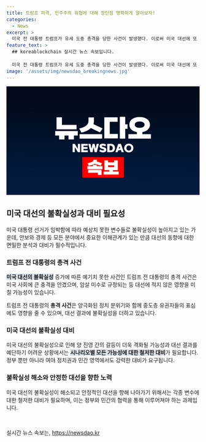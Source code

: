 ```yaml
---
title: 트럼프 피격, 민주주의 위협에 대해 장단점 명확하게 알아보자!
categories:
  - News
excerpt: >
  미국 전 대통령 트럼프가 유세 도중 총격을 당한 사건이 발생했다. 이로써 미국 대선에 또 하나의 예상치 못한 변수가 더해졌다. 트럼프는 괜찮은 상태지만, 이 사건은 양극화된 정치 분위기와 민주주의를 위협하는 행위로 비난받고 있다. 이에 따라 대선 결과에 대한 불확실성이 더해질 수 있으며, 양 진영 간 갈등이 더 격화될 가능성이 있어 대비가 필요하다.
feature_text: >
  ## koreablockchain 실시간 뉴스 속보입니다.

  미국 전 대통령 트럼프가 유세 도중 총격을 당한 사건이 발생했다. 이로써 미국 대선에 또 하나의 예상치 못한 변수가 더해졌다. 트럼프는 괜찮은 상태지만, 이 사건은 양극화된 정치 분위기와 민주주의를 위협하는 행위로 비난받고 있다. 이에 따라 대선 결과에 대한 불확실성이 더해질 수 있으며, 양 진영 간 갈등이 더 격화될 가능성이 있어 대비가 필요하다.
image: '/assets/img/newsdao_breakingnews.jpg'
---
```


<p><img src="/assets/img/newsdao_breakingnews.jpg" alt="koreablockchain 속보" /></p>

<h2 data-ke-size="size26">미국 대선의 불확실성과 대비 필요성</h2>

<p data-ke-size="size16">미국 대통령 선거가 임박함에 따라 예상치 못한 변수들로 불확실성이 높아지고 있는 가운데, 안보와 경제 등 모든 분야에서 중요한 이해관계가 있는 만큼 대선의 동향에 대한 면밀한 분석과 대비가 필수적입니다.</p>

<h3><b>트럼프 전 대통령의 총격 사건</b></h3>

<p><b><span style="background-color: #21538527;">미국 대선의 불확실성</span></b> 증가에 따른 예기치 못한 사건인 트럼프 전 대통령의 총격 사건은 미국 사회에 큰 충격을 안겼으며, 암살 미수로 규정되는 등 대선에 적지 않은 영향을 미칠 가능성이 있습니다.</p>

<p>트럼프 전 대통령의 <b>총격 사건</b>은 양극화된 정치 분위기와 함께 중도층 유권자들의 표심에도 영향을 줄 수 있으며, 대선 결과에 불확실성을 더하고 있습니다.</p>

<h3><b>미국 대선의 불확실성 대비</b></h3>

<p>미국 대선의 불확실성으로 인해 양 진영 간의 갈등이 더욱 격화될 가능성과 대선 결과를 예단하기 어려운 상황에서는 <b><span style="background-color: #21538527;">시나리오별 모든 가능성에 대한 철저한 대비</span></b>가 필요합니다. 정부 뿐만 아니라 여야 정치권과 민간 영역에서도 강력한 대비가 요구됩니다.</p>

<h3><b>불확실성 해소와 안정한 대선을 향한 노력</b></h3>

<p>미국 대선의 불확실성이 해소되고 안정적인 대선을 향해 나아가기 위해서는 각종 변수에 대한 철저한 대비가 필요하며, 이는 정부와 민간의 협력을 통해 이루어져야 하는 과제입니다.</p>

<p data-ke-size="size16">&nbsp;</p>
실시간 뉴스 속보는, <a href="https://newsdao.kr" rel="dofollow">https://newsdao.kr</a>



